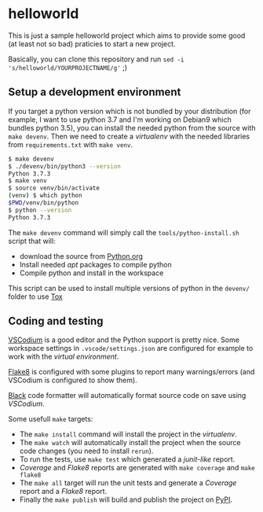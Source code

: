# helloworld

This is just a sample helloworld project which aims to provide some good (at least not so bad) praticies to start a new project.

Basically, you can clone this repository and run `sed -i 's/helloworld/YOURPROJECTNAME/g'` ;)

## Setup a development environment

If you target a python version which is not bundled by your distribution (for example, I want to use python 3.7 and I'm working on Debian9 which bundles python 3.5), you can install the needed python from the source with `make devenv`. Then we need to create a *virtualenv* with the needed libraries from `requirements.txt` with `make venv`.


```sh
$ make devenv
$ ./devenv/bin/python3 --version
Python 3.7.3
$ make venv
$ source venv/bin/activate
(venv) $ which python
$PWD/venv/bin/python
$ python --version
Python 3.7.3
```

The `make devenv` command will simply call the `tools/python-install.sh` script that will:
- download the source from [Python.org](https://python.org)
- Install needed *apt* packages to compile python
- Compile python and install in the workspace

This script can be used to install multiple versions of python in the `devenv/` folder to use [Tox](https://tox.readthedocs.io/en/latest/)


## Coding and testing

[VSCodium](https://github.com/VSCodium/vscodium) is a good editor and the Python support is pretty nice. 
Some workspace settings in `.vscode/settings.json` are configured for example to work with the *virtual environment*.

[Flake8](https://pypi.org/project/flake8/) is configured with some plugins to report many warnings/errors (and VSCodium is configured to show them).

[Black](https://pypi.org/project/black/) code formatter will automatically format source code on save using *VSCodium*.


Some usefull `make` targets:
- The `make install` command will install the project in the *virtualenv*.
- The `make watch` will automatically install the project when the source code changes (you need to install `rerun`).
- To run the tests, use `make test` which generated a *junit-like* report.
- *Coverage* and *Flake8* reports are generated with `make coverage` and `make flake8`
- The `make all` target will run the unit tests and generate a *Coverage* report and a *Flake8* report.
- Finally the `make publish` will build and publish the project on [PyPI](https://pypi.org/).
